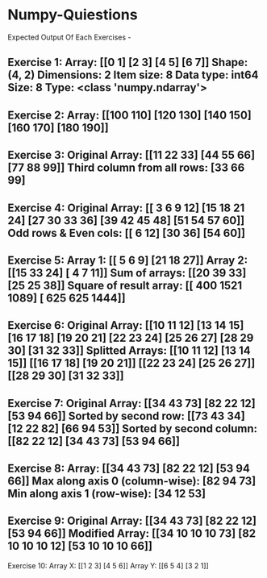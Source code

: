 # Numpy-Quiestions

Expected Output Of Each Exercises - 

Exercise 1:
Array:
 [[0 1]
 [2 3]
 [4 5]
 [6 7]]
Shape: (4, 2)
Dimensions: 2
Item size: 8
Data type: int64
Size: 8
Type: <class 'numpy.ndarray'>
----------------------------------------
Exercise 2:
Array:
 [[100 110]
 [120 130]
 [140 150]
 [160 170]
 [180 190]]
----------------------------------------
Exercise 3:
Original Array:
 [[11 22 33]
 [44 55 66]
 [77 88 99]]
Third column from all rows: [33 66 99]
----------------------------------------
Exercise 4:
Original Array:
 [[ 3  6  9 12]
 [15 18 21 24]
 [27 30 33 36]
 [39 42 45 48]
 [51 54 57 60]]
Odd rows & Even cols:
 [[ 6 12]
 [30 36]
 [54 60]]
----------------------------------------
Exercise 5:
Array 1:
 [[ 5  6  9]
 [21 18 27]]
Array 2:
 [[15 33 24]
 [ 4  7 11]]
Sum of arrays:
 [[20 39 33]
 [25 25 38]]
Square of result array:
 [[ 400 1521 1089]
 [ 625  625 1444]]
----------------------------------------
Exercise 6:
Original Array:
 [[10 11 12]
 [13 14 15]
 [16 17 18]
 [19 20 21]
 [22 23 24]
 [25 26 27]
 [28 29 30]
 [31 32 33]]
Splitted Arrays:
[[10 11 12]
 [13 14 15]]
[[16 17 18]
 [19 20 21]]
[[22 23 24]
 [25 26 27]]
[[28 29 30]
 [31 32 33]]
----------------------------------------
Exercise 7:
Original Array:
 [[34 43 73]
 [82 22 12]
 [53 94 66]]
Sorted by second row:
 [[73 43 34]
 [12 22 82]
 [66 94 53]]
Sorted by second column:
 [[82 22 12]
 [34 43 73]
 [53 94 66]]
----------------------------------------
Exercise 8:
Array:
 [[34 43 73]
 [82 22 12]
 [53 94 66]]
Max along axis 0 (column-wise): [82 94 73]
Min along axis 1 (row-wise): [34 12 53]
----------------------------------------
Exercise 9:
Original Array:
 [[34 43 73]
 [82 22 12]
 [53 94 66]]
Modified Array:
 [[34 10 10 10 73]
 [82 10 10 10 12]
 [53 10 10 10 66]]
----------------------------------------
Exercise 10:
Array X:
 [[1 2 3]
 [4 5 6]]
Array Y:
 [[6 5 4]
 [3 2 1]]

